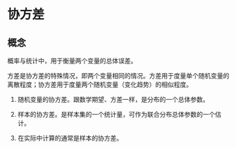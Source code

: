 # 协方差
## 概念
概率与统计中，用于衡量两个变量的总体误差。  

方差是协方差的特殊情况，即两个变量相同的情况。方差用于度量单个随机变量的离散程度；协方差用于度量两个随机变量（变化趋势）的相似程度。  

1. 随机变量的协方差。跟数学期望、方差一样，是分布的一个总体参数。

2. 样本的协方差。是样本集的一个统计量，可作为联合分布总体参数的一个估计。

3. 在实际中计算的通常是样本的协方差。

